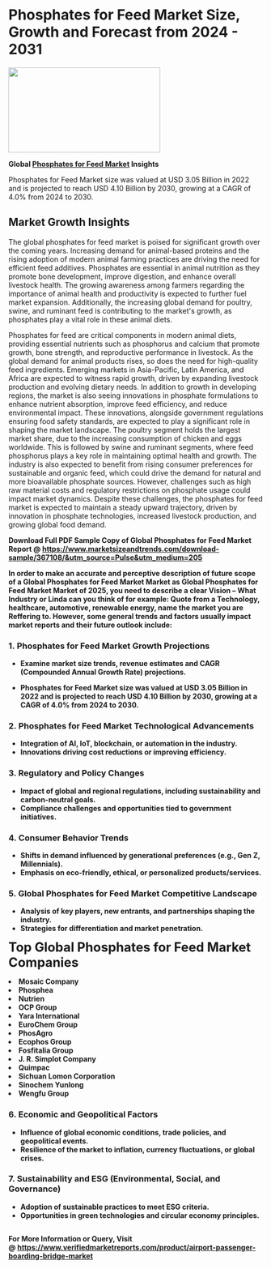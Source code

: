 <H1>Phosphates for Feed Market Size, Growth and Forecast from 2024 - 2031</H1><img class="aligncenter size-medium wp-image-584254" src="https://thirdeyenews.in/wp-content/uploads/2024/09/Global-Market-Research-300x168.jpeg" alt="" width="300" height="168" /><p><strong>Global&nbsp;<a href="https://www.marketsizeandtrends.com/download-sample/367108/&amp;utm_source=Pulse&amp;utm_medium=205">Phosphates for Feed Market</a> Insights</strong></p><p>Phosphates for Feed Market size was valued at USD 3.05 Billion in 2022 and is projected to reach USD 4.10 Billion by 2030, growing at a CAGR of 4.0% from 2024 to 2030.</p><p><h2>Market Growth Insights</h2> <p>The global phosphates for feed market is poised for significant growth over the coming years. Increasing demand for animal-based proteins and the rising adoption of modern animal farming practices are driving the need for efficient feed additives. Phosphates are essential in animal nutrition as they promote bone development, improve digestion, and enhance overall livestock health. The growing awareness among farmers regarding the importance of animal health and productivity is expected to further fuel market expansion. Additionally, the increasing global demand for poultry, swine, and ruminant feed is contributing to the market's growth, as phosphates play a vital role in these animal diets.</p> <p><strong></strong></p> <p>Phosphates for feed are critical components in modern animal diets, providing essential nutrients such as phosphorus and calcium that promote growth, bone strength, and reproductive performance in livestock. As the global demand for animal products rises, so does the need for high-quality feed ingredients. Emerging markets in Asia-Pacific, Latin America, and Africa are expected to witness rapid growth, driven by expanding livestock production and evolving dietary needs. In addition to growth in developing regions, the market is also seeing innovations in phosphate formulations to enhance nutrient absorption, improve feed efficiency, and reduce environmental impact. These innovations, alongside government regulations ensuring food safety standards, are expected to play a significant role in shaping the market landscape. The poultry segment holds the largest market share, due to the increasing consumption of chicken and eggs worldwide. This is followed by swine and ruminant segments, where feed phosphorus plays a key role in maintaining optimal health and growth. The industry is also expected to benefit from rising consumer preferences for sustainable and organic feed, which could drive the demand for natural and more bioavailable phosphate sources. However, challenges such as high raw material costs and regulatory restrictions on phosphate usage could impact market dynamics. Despite these challenges, the phosphates for feed market is expected to maintain a steady upward trajectory, driven by innovation in phosphate technologies, increased livestock production, and growing global food demand. <p><strong></p><p><span class=""><strong>Download Full PDF Sample Copy of Global Phosphates for Feed Market Report</strong> @ <a href="https://www.marketsizeandtrends.com/download-sample/367108/&amp;utm_source=Pulse&amp;utm_medium=205" target="_blank">https://www.marketsizeandtrends.com/download-sample/367108/&amp;utm_source=Pulse&amp;utm_medium=205</a></span></p><p>In order to make an accurate and perceptive description of future scope of a Global&nbsp;Phosphates for Feed Market Market as Global&nbsp;Phosphates for Feed Market Market of 2025, you need to describe a clear Vision &ndash; What Industry or Linda can you think of for example: Quote from a Technology, healthcare, automotive, renewable energy, name the market you are Reffering to. However, some general trends and factors usually impact market reports and their future outlook include:</p><h3>1.&nbsp;<strong>Phosphates for Feed Market Growth Projections</strong></h3><ul><li>Examine market size trends, revenue estimates and CAGR (Compounded Annual Growth Rate) projections.</li><li><p>Phosphates for Feed Market size was valued at USD 3.05 Billion in 2022 and is projected to reach USD 4.10 Billion by 2030, growing at a CAGR of 4.0% from 2024 to 2030.</p></li></ul><h3>2.&nbsp;<strong>Phosphates for Feed Market Technological Advancements</strong></h3><ul><li>Integration of AI, IoT, blockchain, or automation in the industry.</li><li>Innovations driving cost reductions or improving efficiency.</li></ul><h3>3.&nbsp;<strong>Regulatory and Policy Changes</strong></h3><ul><li>Impact of global and regional regulations, including sustainability and carbon-neutral goals.</li><li>Compliance challenges and opportunities tied to government initiatives.</li></ul><h3>4.&nbsp;<strong>Consumer Behavior Trends</strong></h3><ul><li>Shifts in demand influenced by generational preferences (e.g., Gen Z, Millennials).</li><li>Emphasis on eco-friendly, ethical, or personalized products/services.</li></ul><h3>5.&nbsp;<strong>Global Phosphates for Feed Market Competitive Landscape</strong></h3><ul><li>Analysis of key players, new entrants, and partnerships shaping the industry.</li><li>Strategies for differentiation and market penetration.</li></ul><p data-pm-slice="1 1 []"><span style="color: inherit; font-family: inherit; font-size: 25px;">Top Global Phosphates for Feed Market Companies</span></p><div class="" data-test-id=""><p><li>Mosaic Company</li><li> Phosphea</li><li> Nutrien</li><li> OCP Group</li><li> Yara International</li><li> EuroChem Group</li><li> PhosAgro</li><li> Ecophos Group</li><li> Fosfitalia Group</li><li> J. R. Simplot Company</li><li> Quimpac</li><li> Sichuan Lomon Corporation</li><li> Sinochem Yunlong</li><li> Wengfu Group</li></p></div><h3>6.&nbsp;<strong>Economic and Geopolitical Factors</strong></h3><ul><li>Influence of global economic conditions, trade policies, and geopolitical events.</li><li>Resilience of the market to inflation, currency fluctuations, or global crises.</li></ul><h3>7.&nbsp;<strong>Sustainability and ESG (Environmental, Social, and Governance)</strong></h3><ul><li>Adoption of sustainable practices to meet ESG criteria.</li><li>Opportunities in green technologies and circular economy principles.</li></ul><h2><strong style="font-size: 14px;">For More Information or Query, Visit @&nbsp;</strong><a style="background-color: #ffffff; font-size: 14px;" href="https://www.marketsizeandtrends.com/report/phosphates-for-feed-market/" target="_blank">https://www.verifiedmarketreports.com/product/airport-passenger-boarding-bridge-market</a></h2>
